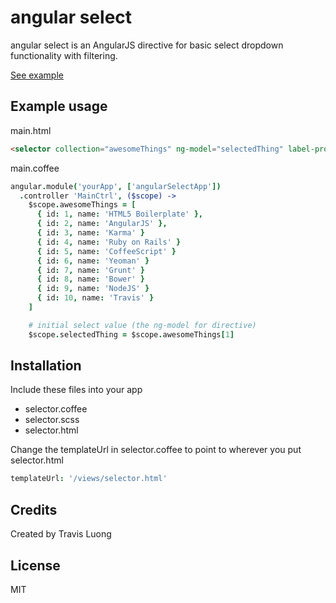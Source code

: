 # angular select

angular select is an AngularJS directive for basic select dropdown functionality with filtering.

[See example](http://angular-select.travisluong.com)

## Example usage

main.html
```html
<selector collection="awesomeThings" ng-model="selectedThing" label-prop="name" value-prop="id" limit="5" />
```

main.coffee
```coffeescript
angular.module('yourApp', ['angularSelectApp'])
  .controller 'MainCtrl', ($scope) ->
    $scope.awesomeThings = [
      { id: 1, name: 'HTML5 Boilerplate' },
      { id: 2, name: 'AngularJS' },
      { id: 3, name: 'Karma' }
      { id: 4, name: 'Ruby on Rails' }
      { id: 5, name: 'CoffeeScript' }
      { id: 6, name: 'Yeoman' }
      { id: 7, name: 'Grunt' }
      { id: 8, name: 'Bower' }
      { id: 9, name: 'NodeJS' }
      { id: 10, name: 'Travis' }
    ]

    # initial select value (the ng-model for directive)
    $scope.selectedThing = $scope.awesomeThings[1]
```

## Installation

Include these files into your app

* selector.coffee
* selector.scss
* selector.html

Change the templateUrl in selector.coffee to point to wherever you put selector.html
```coffeescript
templateUrl: '/views/selector.html'
```

## Credits
Created by Travis Luong

## License
MIT

